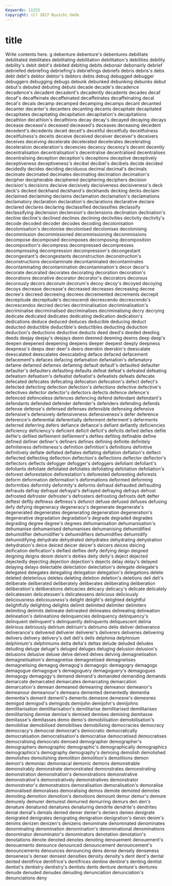 ```yaml
---
Keywords: 11233 
Copyright: (C) 2017 Ryuichi Ueda
---
```


# title

Write contents here.
g debenture debenture's debentures debilitate
debilitated debilitates debilitating debilitation debilitation's debilities debility debility's debit debit's
debited debiting debits debonair debonairly debrief debriefed debriefing debriefing's debriefings
debriefs debris debris's debs debt debt's debtor debtor's debtors debts
debug debugged debugger debuggers debugging debugs debunk debunked debunking debunks
debut debut's debuted debuting debuts decade decade's decadence decadence's decadent
decadent's decadently decadents decades decaf decaf's decaffeinate decaffeinated decaffeinates decaffeinating
decal decal's decals decamp decamped decamping decamps decant decanted decanter
decanter's decanters decanting decants decapitate decapitated decapitates decapitating decapitation decapitation's
decapitations decathlon decathlon's decathlons decay decay's decayed decaying decays decease
decease's deceased deceased's deceases deceasing decedent decedent's decedents deceit deceit's
deceitful deceitfully deceitfulness deceitfulness's deceits deceive deceived deceiver deceiver's deceivers
deceives deceiving decelerate decelerated decelerates decelerating deceleration deceleration's decencies decency
decency's decent decently decentralisation decentralisation's decentralise decentralised decentralises decentralising deception
deception's deceptions deceptive deceptively deceptiveness deceptiveness's decibel decibel's decibels decide
decided decidedly decides deciding deciduous decimal decimal's decimals decimate decimated
decimates decimating decimation decimation's decipher decipherable deciphered deciphering deciphers decision
decision's decisions decisive decisively decisiveness decisiveness's deck deck's decked deckhand
deckhand's deckhands decking decks declaim declaimed declaiming declaims declamation declamation's
declamations declamatory declaration declaration's declarations declarative declare declared declares declaring
declassified declassifies declassify declassifying declension declension's declensions declination declination's decline
decline's declined declines declining declivities declivity declivity's decode decoded decoder
decodes decoding decolonisation decolonisation's decolonise decolonised decolonises decolonising decommission decommissioned
decommissioning decommissions decompose decomposed decomposes decomposing decomposition decomposition's decompress decompressed
decompresses decompressing decompression decompression's decongestant decongestant's decongestants deconstruction deconstruction's deconstructions
decontaminate decontaminated decontaminates decontaminating decontamination decontamination's decor decor's decorate decorated
decorates decorating decoration decoration's decorations decorative decorator decorator's decorators decorous
decorously decors decorum decorum's decoy decoy's decoyed decoying decoys decrease
decrease's decreased decreases decreasing decree decree's decreed decreeing decrees decremented
decrements decrepit decrepitude decrepitude's decrescendi decrescendo decrescendo's decrescendos decried decries
decriminalisation decriminalisation's decriminalise decriminalised decriminalises decriminalising decry decrying dedicate dedicated
dedicates dedicating dedication dedication's dedications deduce deduced deduces deducible deducing
deduct deducted deductible deductible's deductibles deducting deduction deduction's deductions deductive
deducts deed deed's deeded deeding deeds deejay deejay's deejays deem
deemed deeming deems deep deep's deepen deepened deepening deepens deeper
deepest deeply deepness deepness's deeps deer deer's deers deerskin deerskin's
deescalate deescalated deescalates deescalating deface defaced defacement defacement's defaces defacing
defamation defamation's defamatory defame defamed defames defaming default default's defaulted
defaulter defaulter's defaulters defaulting defaults defeat defeat's defeated defeating defeatism
defeatism's defeatist defeatist's defeatists defeats defecate defecated defecates defecating defecation
defecation's defect defect's defected defecting defection defection's defections defective defective's
defectives defector defector's defectors defects defence defence's defenced defenceless defences
defencing defend defendant defendant's defendants defended defender defender's defenders defending
defends defense defense's defensed defenses defensible defensing defensive defensive's defensively
defensiveness defensiveness's defer deference deference's deferential deferentially deferment deferment's deferments
deferred deferring defers defiance defiance's defiant defiantly deficiencies deficiency deficiency's
deficient deficit deficit's deficits defied defies defile defile's defiled defilement
defilement's defiles defiling definable define defined definer definer's definers defines
defining definite definitely definiteness definiteness's definition definition's definitions definitive definitively
deflate deflated deflates deflating deflation deflation's deflect deflected deflecting deflection
deflection's deflections deflector deflector's deflectors deflects defogger defogger's defoggers defoliant
defoliant's defoliants defoliate defoliated defoliates defoliating defoliation defoliation's deforest deforestation
deforestation's deforested deforesting deforests deform deformation deformation's deformations deformed deforming
deformities deformity deformity's deforms defraud defrauded defrauding defrauds defray defrayal
defrayal's defrayed defraying defrays defrost defrosted defroster defroster's defrosters defrosting
defrosts deft defter deftest deftly deftness deftness's defunct defuse defused
defuses defusing defy defying degeneracy degeneracy's degenerate degenerate's degenerated degenerates
degenerating degeneration degeneration's degenerative degradation degradation's degrade degraded degrades degrading
degree degree's degrees dehumanisation dehumanisation's dehumanise dehumanised dehumanises dehumanising dehumidified
dehumidifier dehumidifier's dehumidifiers dehumidifies dehumidify dehumidifying dehydrate dehydrated dehydrates dehydrating
dehydration dehydration's deice deiced deicer deicer's deicers deices deicing deification
deification's deified deifies deify deifying deign deigned deigning deigns deism
deism's deities deity deity's deject dejected dejectedly dejecting dejection dejection's
dejects delay delay's delayed delaying delays delectable delectation delectation's delegate
delegate's delegated delegates delegating delegation delegation's delegations delete deleted deleterious
deletes deleting deletion deletion's deletions deli deli's deliberate deliberated deliberately
deliberates deliberating deliberation deliberation's deliberations delicacies delicacy delicacy's delicate delicately
delicatessen delicatessen's delicatessens delicious deliciously deliciousness deliciousness's delight delight's delighted
delightful delightfully delighting delights delimit delimited delimiter delimiters delimiting delimits
delineate delineated delineates delineating delineation delineation's delineations delinquencies delinquency delinquency's
delinquent delinquent's delinquently delinquents deliquescent deliria delirious deliriously delirium delirium's
deliriums delis deliver deliverance deliverance's delivered deliverer deliverer's deliverers deliveries
delivering delivers delivery delivery's dell dell's dells delphinia delphinium delphinium's
delphiniums delta delta's deltas delude deluded deludes deluding deluge deluge's
deluged deluges deluging delusion delusion's delusions delusive deluxe delve delved
delves delving demagnetisation demagnetisation's demagnetise demagnetised demagnetises demagnetising demagog demagog's
demagogic demagogry demagogs demagogue demagogue's demagoguery demagoguery's demagogues demagogy demagogy's
demand demand's demanded demanding demands demarcate demarcated demarcates demarcating demarcation
demarcation's demean demeaned demeaning demeanor demeanor's demeanour demeanour's demeans demented
dementedly dementia dementia's demerit demerit's demerits demesne demesne's demesnes demigod
demigod's demigods demijohn demijohn's demijohns demilitarisation demilitarisation's demilitarise demilitarised demilitarises
demilitarising demise demise's demised demises demising demitasse demitasse's demitasses demo
demo's demobilisation demobilisation's demobilise demobilised demobilises demobilising democracies democracy democracy's
democrat democrat's democratic democratically democratisation democratisation's democratise democratised democratises democratising
democrats demoed demographer demographer's demographers demographic demographic's demographically demographics demographics's
demography demography's demoing demolish demolished demolishes demolishing demolition demolition's demolitions
demon demon's demoniac demoniacal demonic demons demonstrable demonstrably demonstrate demonstrated
demonstrates demonstrating demonstration demonstration's demonstrations demonstrative demonstrative's demonstratively demonstratives demonstrator
demonstrator's demonstrators demoralisation demoralisation's demoralise demoralised demoralises demoralising demos demote
demoted demotes demoting demotion demotion's demotions demount demur demur's demure
demurely demurer demurest demurred demurring demurs den den's denature denatured
denatures denaturing dendrite dendrite's dendrites denial denial's denials denied denier
denier's deniers denies denigrate denigrated denigrates denigrating denigration denigration's denim
denim's denims denizen denizen's denizens denominate denominated denominates denominating denomination
denomination's denominational denominations denominator denominator's denominators denotation denotation's denotations denote
denoted denotes denoting denouement denouement's denouements denounce denounced denouncement denouncement's
denouncements denounces denouncing dens dense densely denseness denseness's denser densest
densities density density's dent dent's dental dented dentifrice dentifrice's dentifrices
dentine dentine's denting dentist dentist's dentistry dentistry's dentists dents denture
denture's dentures denude denuded denudes denuding denunciation denunciation's denunciations deny
